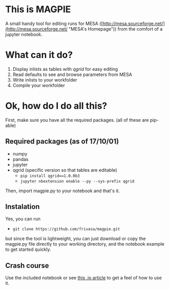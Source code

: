 # This is MAGPIE

A small handy tool for editing runs for MESA ([http://mesa.sourceforge.net/](http://mesa.sourceforge.net/ "MESA's Homepage")) from the comfort of a jupyter notebook.

# What can it do?
1. Display inlists as tables with *qgrid* for easy editing
1. Read defaults to see and browse parameters from MESA
1. Write inlists to your workfolder
1. Compile your workfolder

# Ok, how do I do all this?
First, make sure you have all the required packages. (all of these are pip-able)

## Required packages (as of 17/10/01)
* numpy
* pandas
* jupyter
* qgrid (specific version so that tables are editable)
   * `pip install qgrid==1.0.0b3`   
   * `jupyter nbextension enable --py --sys-prefix qgrid`   

Then, import magpie.py to your notebook and that's it.

## Instalation
Yes, you can run
* `git clone https://github.com/frivasa/magpie.git`

but since the tool is lightweight, you can just download or copy the magpie.py file directly to your working directory, and the notebook example to get started quickly.


## Crash course
Use the included notebook or see [this .io article](https://frivasa.github.io/magpie-examples.html) to get a feel of how to use it.
